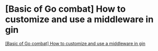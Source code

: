# [Basic of Go combat] How to customize and use a middleware in gin
[[Basic of Go combat] How to customize and use a middleware in gin](https://aiwithcloud.com/2022/09/15/basic_of_go_combat_how_to_customize_and_use_a_middleware_in_gin/)